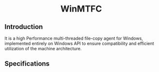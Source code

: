 <h1 align="center">WinMTFC</h1>

## Introduction
It is a high Performance multi-threaded file-copy agent for Windows, implemented entirely on Windows API to ensure compatibility and efficient utilization of the machine architecture.

## Specifications



